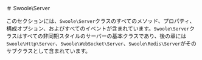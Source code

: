 ＃ Swoole\Server

このセクションには、`Swoole\Server`クラスのすべてのメソッド、プロパティ、構成オプション、およびすべてのイベントが含まれています。`Swoole\Server`クラスはすべての非同期スタイルのサーバーの基本クラスであり、後の章には`Swoole\Http\Server`、`Swoole\WebSocket\Server`、`Swoole\Redis\Server`がそのサブクラスとして含まれています。
